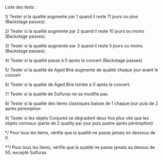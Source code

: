 Liste des tests :

1/ Tester si la qualité augmente par 1 quand il reste 11 jours ou plus (Backstage passes).

2/ Tester si la qualité augmente par 2 quand il reste 10 jours ou moins (Backstage passes).

3/ Tester si la qualité augmente par 3 quand il reste 5 jours ou moins (Backstage passes).

4/ Tester si la qualité passe à 0 après le concert (Backstage passes)

5/ Tester si la qualité de Aged Brie augmente de qualité chaque jour avant le concert

6/ Tester si la qualité de Aged Brie tombe à 0 après le concert.

7/ Tester si la qualité de Sulfuras ne se modifie pas.

8/ Tester si la qualité des items classiques baisse de 1 chaque jour puis de 2 après péremption

9/ Tester si les objets Conjured se dégradent deux fois plus vite que les objets normaux (perte de 2 quality par jour puis quatre après péremption)

*/ Pour tous les items, vérifie que la qualité ne passe jamais en dessous de 0.

**/ Pour tous les items, vérifie que la qualité ne passe jamais au dessus de 50, excepté Sulfuras